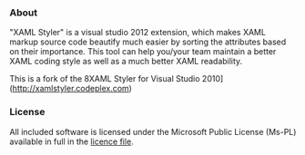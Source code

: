 ### About

"XAML Styler" is a visual studio 2012 extension, which makes XAML markup source code beautify much easier by sorting the attributes based on their importance. This tool can help you/your team maintain a better XAML coding style as well as a much better XAML readability.

This is a fork of the 8XAML Styler for Visual Studio 2010](http://xamlstyler.codeplex.com)

### License

All included software is licensed under the Microsoft Public License (Ms-PL)
available in full in the [licence file](https://github.com/Windcape/xaml-styler-2012/blob/master/LICENSE.txt).
